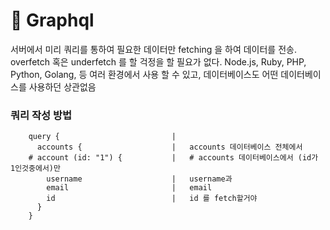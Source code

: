 # 🧇 Graphql
서버에서 미리 쿼리를 통하여 필요한 데이터만 fetching 을 하여 데이터를 전송. overfetch 혹은 underfetch 를 할 걱정을 할 필요가 없다.
Node.js, Ruby, PHP, Python, Golang, 등 여러 환경에서 사용 할 수 있고, 데이터베이스도 어떤 데이터베이스를 사용하던 상관없음

### 쿼리 작성 방법
```
    query {                         |   
      accounts {                    |   accounts 데이터베이스 전체에서
    # account (id: "1") {           |   # accounts 데이터베이스에서 (id가 1인것중에서)만
        username                    |   username과
        email                       |   email
        id                          |   id 를 fetch할거야
      }                              
    }                               
```
